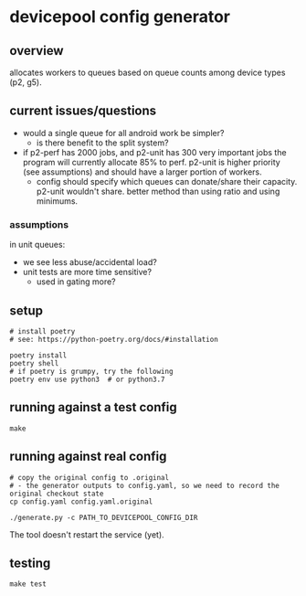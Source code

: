 # devicepool config generator

## overview

allocates workers to queues based on queue counts among device types (p2, g5).

## current issues/questions

- would a single queue for all android work be simpler?
  - is there benefit to the split system?
- if p2-perf has 2000 jobs, and p2-unit has 300 very important jobs the program will currently allocate 85% to perf. p2-unit is higher priority (see assumptions) and should have a larger portion of workers.
  - config should specify which queues can donate/share their capacity. p2-unit wouldn't share. better method than using ratio and using minimums.


### assumptions

in unit queues:
- we see less abuse/accidental load?
- unit tests are more time sensitive?
  - used in gating more?

## setup

```
# install poetry
# see: https://python-poetry.org/docs/#installation

poetry install
poetry shell
# if poetry is grumpy, try the following
poetry env use python3  # or python3.7
```

## running against a test config

```
make
```

## running against real config

```
# copy the original config to .original
# - the generator outputs to config.yaml, so we need to record the original checkout state
cp config.yaml config.yaml.original

./generate.py -c PATH_TO_DEVICEPOOL_CONFIG_DIR

```

The tool doesn't restart the service (yet).

## testing

```
make test
```